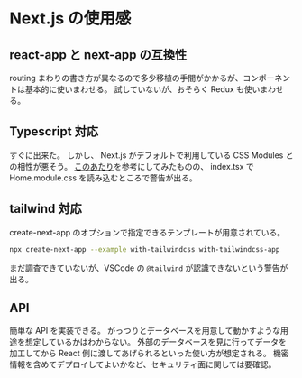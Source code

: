 # Next.js の使用感

## react-app と next-app の互換性

routing まわりの書き方が異なるので多少移植の手間がかかるが、コンポーネントは基本的に使いまわせる。
試していないが、おそらく Redux も使いまわせる。

## Typescript 対応

すぐに出来た。
しかし、 Next.js がデフォルトで利用している CSS Modules との相性が悪そう。
[このあたり](https://github.com/mrmckeb/typescript-plugin-css-modules#visual-studio-code)を参考にしてみたものの、
index.tsx で Home.module.css を読み込むところで警告が出る。

## tailwind 対応

create-next-app のオプションで指定できるテンプレートが用意されている。

```sh
npx create-next-app --example with-tailwindcss with-tailwindcss-app
```

まだ調査できていないが、VSCode の `@tailwind` が認識できないという警告が出る。

## API

簡単な API を実装できる。
がっつりとデータベースを用意して動かすような用途を想定しているかはわからない。
外部のデータベースを見に行ってデータを加工してから React 側に渡してあげられるといった使い方が想定される。
機密情報を含めてデプロイしてよいかなど、セキュリティ面に関しては要確認。
